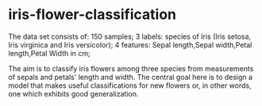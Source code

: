 # iris-flower-classification

The data set consists of: 150 samples;
3 labels: species of Iris (Iris setosa, Iris virginica and Iris versicolor);
4 features: Sepal length,Sepal width,Petal length,Petal Width in cm;

The aim is to classify iris flowers among three species from measurements of sepals and petals' length and width.
The central goal here is to design a model that makes useful classifications for new flowers or, in other words, one which exhibits good generalization.
